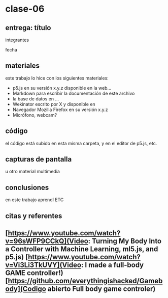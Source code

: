 # clase-06

## entrega: título

integrantes

fecha

## materiales

este trabajo lo hice con los siguientes materiales:

- p5.js en su versión x.y.z disponible en la web...
- Markdown para escribir la documentación de este archivo
- la base de datos en ...
- Wekinator escrito por X y disponible en
- Navegador Mozilla Firefox en su versión x.y.z
- Micrófono, webcam?

## código

el código está subido en esta misma carpeta, y en el editor de p5.js, etc.

## capturas de pantalla

u otro material multimedia

## conclusiones

en este trabajo aprendí ETC

## citas y referentes

[https://www.youtube.com/watch?v=96sWFP9CCkQ](Video: Turning My Body Into a Controller with Machine Learning, ml5.js, and p5.js)
[https://www.youtube.com/watch?v=Vi3Li3TkUVY](Video:  I made a full-body GAME controller!)
[https://github.com/everythingishacked/Gamebody](Codigo abierto Full body game controler)
- 
